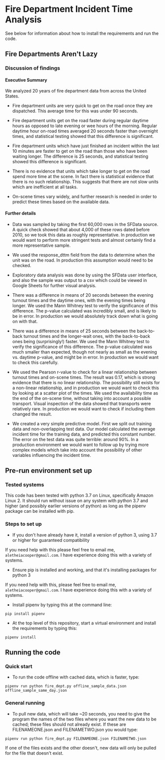# Fire Department Incident Time Analysis

See below for information about how to install the requirements and run the code.

## Fire Departments Aren't Lazy
### Discussion of findings

#### Executive Summary

We analyzed 20 years of fire department data from across the United States.

* Fire department units are very quick to get on the road once they are dispatched. This average time for this was under 90 seconds.

* Fire department units get on the road faster during regular daytime hours as opposed to late evening or wee hours of the morning. Regular daytime hour on-road times averaged 20 seconds faster than overnight times, and statistical testing showed that this difference is significant.

* Fire department units which have just finished an incident within the last 10 minutes are faster to get on the road than those who have been waiting longer. The difference is 25 seconds, and statistical testing showed this difference is significant.

* There is no evidence that units which take longer to get on the road spend more time at the scene. In fact there is statistical evidence that there is no such relationship. This suggests that there are not slow units which are inefficient at all tasks.

* On-scene times vary widely, and further research is needed in order to predict these times based on the available data.

#### Further details

* Data was sampled by taking the first 60,000 rows in the SFData source. A quick check showed that about 4,000 of these rows dated before 2010, so we took this data as roughly representative. In production we would want to perform more stringent tests and almost certainly find a more representative sample.

* We used the response_dttm field from the data to determine when the unit was on the road. In production this assumption would need to be checked.

* Exploratory data analysis was done by using the SFData user interface, and also the sample was output to a csv which could be viewed in Google Sheets for further visual analysis.

* There was a difference in means of 20 seconds between the evening turnout times and the daytime ones, with the evening times being longer. We used the Mann Whitney test to verify the significance of this difference. The p-value calculated was incredibly small, and is likely to be in error. In production we would absolutely track down what is going on with that.

* There was a difference in means of 25 seconds between the back-to-back turnout times and the longer-wait ones, with the back-to-back ones being (surprisingly!) faster. We used the Mann Whitney test to verify the significance of this difference. The p-value calculated was much smaller than expected, though not nearly as small as the evening vs. daytime p-value, and might be in error. In production we would want to check this carefully.

* We used the Pearson r-value to check for a linear relationship between turnout times and on-scene times. The result was 0.17, which is strong evidence that there is no linear relationship. The possibility still exists for a non-linear relationship, and in production we would want to check this by looking at a scatter plot of the times.
We used the availability time as the end of the on-scene time, without taking into account a possible transport. Visual inspection of the data showed that transports were relatively rare. In production we would want to check if including them changed the result.

* We created a very simple predictive model. First we split out training data and non-overlapping test data. Our model calculated the average incident time for the training data, and predicted this constant number. The error on the test data was quite terrible: around 90%. In a production environment we would want to follow up by trying more complex models which take into account the possibility of other variables influencing the incident time. 

## Pre-run environment set up
### Tested systems
This code has been tested with python 3.7 on Linux, specifically Amazon Linux 2. It should run without issue on any system with python 3.7 and higher (and possibly earlier versions of python) as long as the pipenv package can be installed with pip.

### Steps to set up

* If you don't have already have it, install a version of python 3, using 3.7 or higher for guaranteed compatibility

If you need help with this please feel free to email me, `aletheiacooper@gmail.com`. I have experience doing this with a variety of systems.

* Ensure pip is installed and working, and that it's installing packages for python 3

If you need help with this, please feel free to email me, `aletheiacooper@gmail.com`. I have experience doing this with a variety of systems.

* Install pipenv by typing this at the command line:

`pip install pipenv`

* At the top level of this repository, start a virtual environment and install the requirements by typing this:

`pipenv install`

## Running the code

### Quick start

* To run the code offline with cached data, which is faster, type:

`pipenv run python fire_dept.py offline_sample_data.json offline_sample_same_day.json`

### General running

* To pull new data, which will take ~20 seconds, you need to give the program the names of the two files where you want the new data to be cached; these files should not already exist. If these are FILENAMEONE.json and FILENAMETWO.json you would type:

`pipenv run python fire_dept.py FILENAMEONE.json FILENAMETWO.json`

If one of the files exists and the other doesn't, new data will only be pulled for the file that doesn't exist.
